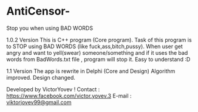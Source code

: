 # AntiCensor-
Stop you when using BAD WORDS

1.0.2 Version 
This is C++ program (Core program).
Task of this program is to STOP using BAD WORDS (like fuck,ass,bitch,pussy).
When user get angry and want to yell(swear) someone/something and if it uses the bad words from BadWords.txt file , program will stop it.
Easy to understand :D

1.1 Version
The app is rewrite in Delphi (Core and Design)
Algorithm improved.
Design changed.


Developed by VictorYovev !
Contact : https://www.facebook.com/victor.yovev.3
E-mail : viktorjovev99@gmail.com
